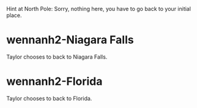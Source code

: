 
Hint at North Pole:
Sorry, nothing here, you have to go back to your initial place.

# wennanh2-Niagara Falls
Taylor chooses to back to Niagara Falls.

# wennanh2-Florida
Taylor chooses to back to Florida.
